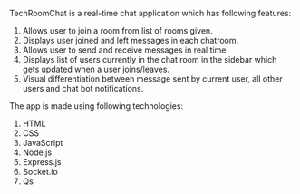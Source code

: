 TechRoomChat is a real-time chat application which has following features:
1. Allows user to join a room from list of rooms given.
2. Displays user joined and left messages in each chatroom.
3. Allows user to send and receive messages in real time
4. Displays list of users currently in the chat room in the sidebar which gets updated when a user joins/leaves.
5. Visual differentiation between message sent by current user, all other users and chat bot notifications.

The app is made using following technologies:
1. HTML
2. CSS
3. JavaScript
4. Node.js
5. Express.js
6. Socket.io
7. Qs

